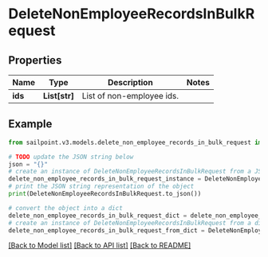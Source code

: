 # DeleteNonEmployeeRecordsInBulkRequest


## Properties

Name | Type | Description | Notes
------------ | ------------- | ------------- | -------------
**ids** | **List[str]** | List of non-employee ids. | 

## Example

```python
from sailpoint.v3.models.delete_non_employee_records_in_bulk_request import DeleteNonEmployeeRecordsInBulkRequest

# TODO update the JSON string below
json = "{}"
# create an instance of DeleteNonEmployeeRecordsInBulkRequest from a JSON string
delete_non_employee_records_in_bulk_request_instance = DeleteNonEmployeeRecordsInBulkRequest.from_json(json)
# print the JSON string representation of the object
print(DeleteNonEmployeeRecordsInBulkRequest.to_json())

# convert the object into a dict
delete_non_employee_records_in_bulk_request_dict = delete_non_employee_records_in_bulk_request_instance.to_dict()
# create an instance of DeleteNonEmployeeRecordsInBulkRequest from a dict
delete_non_employee_records_in_bulk_request_from_dict = DeleteNonEmployeeRecordsInBulkRequest.from_dict(delete_non_employee_records_in_bulk_request_dict)
```
[[Back to Model list]](../README.md#documentation-for-models) [[Back to API list]](../README.md#documentation-for-api-endpoints) [[Back to README]](../README.md)



